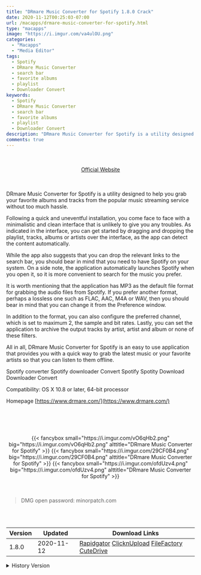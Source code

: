 ```yaml
---
title: "DRmare Music Converter for Spotify 1.8.0 Crack"
date: 2020-11-12T00:25:03-07:00
url: /macapps/drmare-music-converter-for-spotify.html
type: "macapps"
image: "https://i.imgur.com/va4ulOU.png"
categories:
  - "Macapps"
  - "Media Editor"
tags:
  - Spotify
  - DRmare Music Converter
  - search bar
  - favorite albums
  - playlist
  - Downloader Convert
keywords:
  - Spotify
  - DRmare Music Converter
  - search bar
  - favorite albums
  - playlist
  - Downloader Convert
description: "DRmare Music Converter for Spotify is a utility designed to help you grab your favorite albums and tracks from the popular music streaming service without too much hassle"
comments: true
---
```


<br/>
<br/>
<center>
<a href="https://www.drmare.com/" target="blank"><div class="border border-blue-500 rounded-lg transition duration-500 
    ease-in-out w-48 text-lg text-blue-500 text-center px-2 hover:bg-blue-500 hover:text-white">
  Official Website 
</div></a>
</center>
<br/>
<br/>

DRmare Music Converter for Spotify is a utility designed to help you grab your favorite albums and tracks from the popular music streaming service without too much hassle.

Following a quick and uneventful installation, you come face to face with a minimalistic and clean interface that is unlikely to give you any troubles. As indicated in the interface, you can get started by dragging and dropping the playlist, tracks, albums or artists over the interface, as the app can detect the content automatically.

While the app also suggests that you can drop the relevant links to the search bar, you should bear in mind that you need to have Spotify on your system. On a side note, the application automatically launches Spotify when you open it, so it is more convenient to search for the music you prefer.

It is worth mentioning that the application has MP3 as the default file format for grabbing the audio files from Spotify. If you prefer another format, perhaps a lossless one such as FLAC, AAC, M4A or WAV, then you should bear in mind that you can change it from the Preference window.

In addition to the format, you can also configure the preferred channel, which is set to maximum 2, the sample and bit rates. Lastly, you can set the application to archive the output tracks by artist, artist and album or none of these filters.

All in all, DRmare Music Converter for Spotify is an easy to use application that provides you with a quick way to grab the latest music or your favorite artists so that you can listen to them offline.

Spotify converter Spotify downloader Convert Spotify Spotity Download Downloader Convert

Compatibility: OS X 10.8 or later, 64-bit processor

Homepage [https://www.drmare.com/](https://www.drmare.com/)

<br/>
<br/>
<script async src="https://pagead2.googlesyndication.com/pagead/js/adsbygoogle.js"></script>
<ins class="adsbygoogle"
     style="display:block; text-align:center;"
     data-ad-layout="in-article"
     data-ad-format="fluid"
     data-ad-client="ca-pub-8746275014476192"
     data-ad-slot="5144997159"></ins>
<script>
     (adsbygoogle = window.adsbygoogle || []).push({});
</script>
<br/>
<br/>


<center>
<div class="w-full grid grid-cols-3 flex gap-2">
{{< fancybox small="https://i.imgur.com/vO6qHb2.png" big="https://i.imgur.com/vO6qHb2.png" alttitle="DRmare Music Converter for Spotify" >}}
{{< fancybox small="https://i.imgur.com/29CF0B4.png" big="https://i.imgur.com/29CF0B4.png" alttitle="DRmare Music Converter for Spotify" >}}
{{< fancybox small="https://i.imgur.com/ofdUzv4.png" big="https://i.imgur.com/ofdUzv4.png" alttitle="DRmare Music Converter for Spotify" >}}
</div>
</center>

<br/>
<br/>


> DMG open password: minorpatch.com

<br/>

<br/>
<div id="history_version" class="history_version">

| Version | Updated | Download Links |
| ---- | ---- | ---- |
| 1.8.0 | 2020-11-12 | [Rapidgator](https://ouo.io/8IVJDQ)   [ClicknUpload](https://ouo.io/Yze05o)   [FileFactory](https://ouo.io/R7yfYBN)   [CuteDrive](https://ouo.io/twYkLG) |
<details>
<summary>History Version</summary>

| Version | Updated | Download Links |
| ---- | ---- | ---- |
| 1.7.0 | 2020-08-25 | [UsersCloud](https://ouo.io/B3oAR2u)   [ClicknUpload](https://ouo.io/A6VLmS)   [FileFactory](https://ouo.io/DRr09M)   [CuteDrive](https://ouo.io/747NW1) |
</details>

</div>
